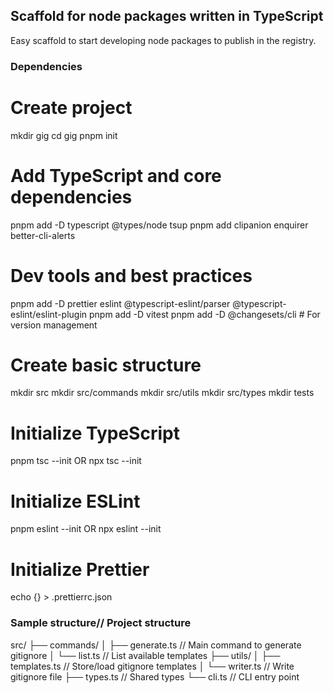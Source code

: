 ## Scaffold for node packages written in TypeScript

Easy scaffold to start developing node packages to publish in the registry.

### Dependencies

# Create project

mkdir gig
cd gig
pnpm init

# Add TypeScript and core dependencies

pnpm add -D typescript @types/node tsup
pnpm add clipanion enquirer better-cli-alerts

# Dev tools and best practices

pnpm add -D prettier eslint @typescript-eslint/parser @typescript-eslint/eslint-plugin
pnpm add -D vitest
pnpm add -D @changesets/cli # For version management

# Create basic structure

mkdir src
mkdir src/commands
mkdir src/utils
mkdir src/types
mkdir tests

# Initialize TypeScript

pnpm tsc --init
OR
npx tsc --init

# Initialize ESLint

pnpm eslint --init
OR
npx eslint --init

# Initialize Prettier

echo {} > .prettierrc.json

### Sample structure// Project structure

src/
├── commands/
│ ├── generate.ts // Main command to generate gitignore
│ └── list.ts // List available templates
├── utils/
│ ├── templates.ts // Store/load gitignore templates
│ └── writer.ts // Write gitignore file
├── types.ts // Shared types
└── cli.ts // CLI entry point
